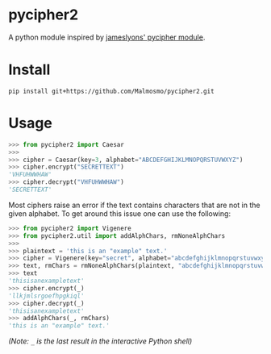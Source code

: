 # pycipher2

A python module inspired by [jameslyons' pycipher module](https://github.com/jameslyons/pycipher).

# Install
```plaintext
pip install git+https://github.com/Malmosmo/pycipher2.git
```
# Usage

```python
>>> from pycipher2 import Caesar
>>>
>>> cipher = Caesar(key=3, alphabet="ABCDEFGHIJKLMNOPQRSTUVWXYZ")
>>> cipher.encrypt("SECRETTEXT")
'VHFUHWWHAW'
>>> cipher.decrypt("VHFUHWWHAW")
'SECRETTEXT'
```

Most ciphers raise an error if the text contains characters that are not in the given alphabet. To get around this issue one can use the following:

```python
>>> from pycipher2 import Vigenere
>>> from pycipher2.util import addAlphChars, rmNoneAlphChars
>>>
>>> plaintext = 'this is an "example" text.'
>>> cipher = Vigenere(key="secret", alphabet="abcdefghijklmnopqrstuvwxyz")
>>> text, rmChars = rmNoneAlphChars(plaintext, "abcdefghijklmnopqrstuvwxyz")
>>> text
'thisisanexampletext'
>>> cipher.encrypt(_)
'llkjmlsrgoefhpgkiql'
>>> cipher.decrypt(_)
'thisisanexampletext'
>>> addAlphChars(_, rmChars)
'this is an "example" text.'
```

_(Note: `_` is the last result in the interactive Python shell)_
